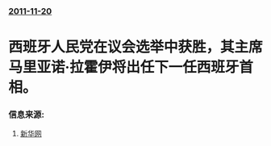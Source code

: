 ### [2011-11-20](/news/2011/11/20/index.md)

##### 
# 西班牙人民党在议会选举中获胜，其主席马里亚诺·拉霍伊将出任下一任西班牙首相。




### 信息来源:

1. [新华网](http://news.xinhuanet.com/world/2011-11/22/c_122318453.htm)
